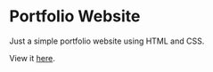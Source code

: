 # Portfolio Website
Just a simple portfolio website using HTML and CSS.  

View it [here](https://ryanthec.github.io/portfolio.github.io/).
